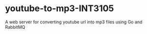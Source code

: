 # youtube-to-mp3-INT3105
A web server for converting youtube url into mp3 files using Go and RabbitMQ
